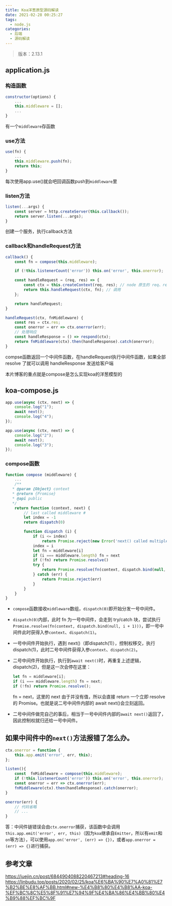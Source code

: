 ```yaml
---
title: Koa洋葱原型源码解读
date: 2021-02-28 00:25:27
tags:
  - node.js
categories:
  - 后端
  - 源码解读
---
```

> 版本：2.13.1

## application.js

### 构造函数

```js
constructor(options) {
    ...
    this.middleware = [];
    ...
}
```

有一个`middleware`存函数
<!--more-->
### use方法

```js
use(fn) {
    ...
    this.middleware.push(fn);
    return this;
}
```

每次使用app.use()就会吧回调函数push到`middleware`里

### listen方法

```js
listen(...args) {
    const server = http.createServer(this.callback());
    return server.listen(...args);
}
```

创建一个服务，执行callback方法

### callback和handleRequest方法

```js
callback() {
    const fn = compose(this.middleware);

    if (!this.listenerCount('error')) this.on('error', this.onerror);

    const handleRequest = (req, res) => {
        const ctx = this.createContext(req, res); // node 原生的 req、res 对象把其中的属性挂载到 ctx 上
        return this.handleRequest(ctx, fn); // 调用
    };

    return handleRequest;
}

handleRequest(ctx, fnMiddleware) {
    const res = ctx.res;
    const onerror = err => ctx.onerror(err);
    // 处理响应
    const handleResponse = () => respond(ctx);
    return fnMiddleware(ctx).then(handleResponse).catch(onerror);
}
```

compse函数返回一个中间件函数，在handleRequest执行中间件函数，如果全部 resolve 了就可以调用 handleResponse 发送给客户端

本片博客的重点就是compose是怎么实现koa的洋葱模型的

## koa-compose.js

```js
app.use(async (ctx, next) => {
    console.log("1");
    await next();
    console.log("4");
});

app.use(async (ctx, next) => {
    console.log("2");
    await next();
    console.log("3");
});
```

### compose函数

```js
function compose (middleware) {
    ...
    /**
   * @param {Object} context
   * @return {Promise}
   * @api public
   */
    return function (context, next) {
        // last called middleware #
        let index = -1
        return dispatch(0)

        function dispatch (i) {
            if (i <= index)
                return Promise.reject(new Error('next() called multiple times'))
            index = i
            let fn = middleware[i]
            if (i === middleware.length) fn = next
            if (!fn) return Promise.resolve()
            try {
                return Promise.resolve(fn(context, dispatch.bind(null, i + 1)));
            } catch (err) {
                return Promise.reject(err)
            }
        }
    }
}
```

- `compose`函数接收`middleware`数组，`dispatch(0)`即开始分发一号中间件。

- `dispatch(0)`内部，此时 fn 为一号中间件，会走到 try/catch 块，尝试执行`Promise.resolve(fn(context, dispatch.bind(null, i + 1)))`，即一号中间件此时获得入参`context`、`dispatch(1)`。

- 一号中间件开始执行，遇到 next()（即dispatch(1)），控制权移交，执行 dispatch(1)，此时二号中间件获得入参`context`、`dispatch(2)`。

- 二号中间件开始执行，执行到`await next()`时，再重复上述逻辑，dispatch(2)，但是这一次会停在这里：

	```js
	let fn = middleware[i];
	if (i === middleware.length) fn = next;
	if (!fn) return Promise.resolve();
	```

	fn = next，这里的 next 由于并没有值，所以会直接 return 一个立即 resolve 的 Promise。也就是说二号中间件内部的 await next()会立刻返回。

- 二号中间件做完自己的事后，相当于一号中间件内部的`await next()`返回了，因此控制权就归还给一号中间件。

## 如果中间件中的`next()`方法报错了怎么办。

```js
ctx.onerror = function {
    this.app.emit('error', err, this);
};

listen(){
    const  fnMiddleware = compose(this.middleware);
    if (!this.listenerCount('error')) this.on('error', this.onerror);
    const onerror = err => ctx.onerror(err);
    fnMiddleware(ctx).then(handleResponse).catch(onerror);
}

onerror(err) {
    // 代码省略
    // ...
}
```

答：中间件链错误会由`ctx.onerror`捕获，该函数中会调用`this.app.emit('error', err, this)`（因为`koa`继承自`Emitter`，所以有`emit`和`on`等方法），可以使用`app.on('error', (err) => {})`，或者`app.onerror = (err) => {}`进行捕获。

## 参考文章

https://juejin.cn/post/6844904088220467213#heading-16
https://linbudu.top/posts/2020/02/25/koa%E6%BA%90%E7%A0%81%E7%B2%BE%E8%AF%BB.html#new-%E4%B8%80%E4%B8%AA-koa-%EF%BC%8C%E5%8F%91%E7%94%9F%E4%BA%86%E4%BB%80%E4%B9%88%EF%BC%9F

